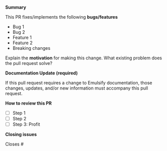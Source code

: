<!-- 

A similar Pull Request (PR) may already be submitted!

Please search among the PRs before creating one.

Thanks for submitting a pull request! Please provide enough information so that others can review your pull request:

For more information, see the `CONTRIBUTING` guide.

-->

**Summary**

<!-- Summary of the PR -->

This PR fixes/implements the following **bugs/features**

- Bug 1
- Bug 2
- Feature 1
- Feature 2
- Breaking changes

<!-- You can skip this if you're fixing a typo or adding an app to the Showcase. -->

Explain the **motivation** for making this change. What existing problem does the pull request solve?

<!-- Example: When "Adding a function to do X", explain why it is necessary to have a way to do X. -->

**Documentation Update (required)**

If this pull request requires a change to Emulsify documentation, those changes, updates, and/or new information must accompany this pull request.

**How to review this PR**
<!-- Provide step-by-step instructions to functionally test this PR. -->
<!-- Ensure that your code passing the repo's linting standards. -->
- [ ] Step 1
- [ ] Step 2
- [ ] Step 3: Profit

**Closing issues**

<!-- Put `closes #XXXX` in your comment to auto-close the issue that your PR fixes (if such). -->

Closes #
